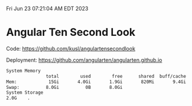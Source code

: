 Fri Jun 23 07:21:04 AM EDT 2023

# Angular Ten Second Look

Code: https://github.com/kusl/angulartensecondlook

Deployment: https://github.com/angularten/angularten.github.io

```bash
System Memory
               total        used        free      shared  buff/cache   available
Mem:            15Gi       4.0Gi       1.9Gi       820Mi       9.4Gi        10Gi
Swap:          8.0Gi          0B       8.0Gi
System Storage
2.0G	.
